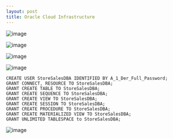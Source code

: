 ```yaml
---
layout: post
title: Oracle Cloud Infrastructure
---
```


![image](https://github.com/jordanbell2357/jordanbell2357.github.io/assets/47544607/2ef6b4a0-69b1-40d0-b34f-31d08c12ce22)

![image](https://github.com/jordanbell2357/jordanbell2357.github.io/assets/47544607/be47c495-d821-400a-82c3-1b447bd7a31f)

![image](https://github.com/jordanbell2357/jordanbell2357.github.io/assets/47544607/969d21d2-e7c8-4327-b871-5ab4b36f372d)

![image](https://github.com/jordanbell2357/jordanbell2357.github.io/assets/47544607/dae9c9ca-1e0b-4fa2-a38d-35647f323d2d)

```
CREATE USER StoreSalesDBA IDENTIFIED BY A_1_Der_Full_Password;
GRANT CONNECT, RESOURCE TO StoreSalesDBA;
GRANT CREATE TABLE TO StoreSalesDBA;
GRANT CREATE SEQUENCE TO StoreSalesDBA;
GRANT CREATE VIEW TO StoreSalesDBA;
GRANT CREATE SESSION TO StoreSalesDBA;
GRANT CREATE PROCEDURE TO StoreSalesDBA;
GRANT CREATE MATERIALIZED VIEW TO StoreSalesDBA;
GRANT UNLIMITED TABLESPACE to StoreSalesDBA;
```

![image](https://github.com/jordanbell2357/jordanbell2357.github.io/assets/47544607/dd13715f-49f6-4056-8fdf-05e4998db482)

